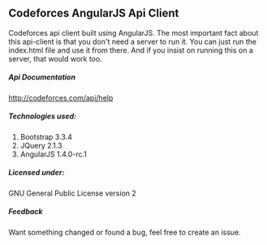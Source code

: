 ## Codeforces AngularJS Api Client

Codeforces api client built using AngularJS. The most important fact about this api-client is that you don't need a server to run it. You can just run the index.html file and use it from there. And if you insist on running this on a server, that would work too.

##### Api Documentation
http://codeforces.com/api/help

##### Technologies used:
1. Bootstrap 3.3.4
2. JQuery 2.1.3
3. AngularJS 1.4.0-rc.1

##### Licensed under:
GNU General Public License version 2

##### Feedback
Want something changed or found a bug, feel free to create an issue.
